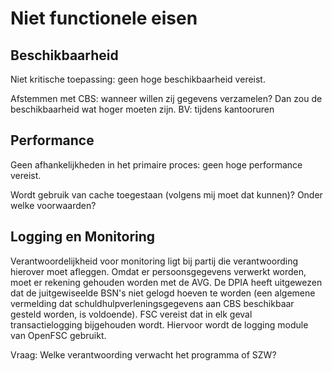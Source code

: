 # Niet functionele eisen

## Beschikbaarheid

Niet kritische toepassing: geen hoge beschikbaarheid vereist. 

Afstemmen met CBS: wanneer willen zij gegevens verzamelen? Dan zou de beschikbaarheid wat hoger moeten zijn. BV: tijdens kantooruren  

## Performance

Geen afhankelijkheden in het primaire proces: geen hoge performance vereist. 

Wordt gebruik van cache toegestaan (volgens mij moet dat kunnen)? Onder welke voorwaarden? 

## Logging en Monitoring

Verantwoordelijkheid voor monitoring ligt bij partij die verantwoording hierover moet afleggen. Omdat er persoonsgegevens verwerkt worden, moet er rekening gehouden worden met de AVG. De DPIA heeft uitgewezen dat de juitgewiseelde BSN's niet gelogd hoeven te worden (een algemene vermelding dat schuldhulpverleningsgegevens aan CBS beschikbaar gesteld worden, is voldoende).
FSC vereist dat in elk geval transactielogging bijgehouden wordt. Hiervoor wordt de logging module van OpenFSC gebruikt.

Vraag: Welke verantwoording verwacht het programma of SZW?
